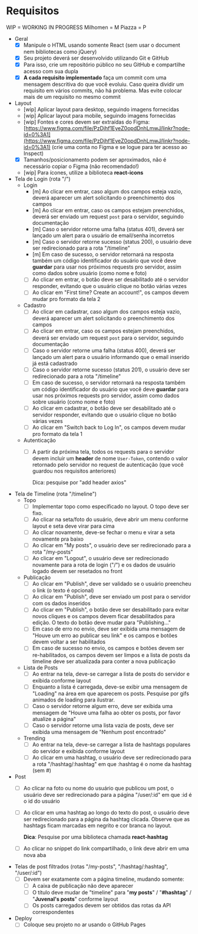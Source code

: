 # Requisitos

WIP = WORKING IN PROGRESS
Milhomen = M
Piazza = P

- Geral
    - [x]  Manipule o HTML usando somente React (sem usar o document nem bibliotecas como jQuery)
    - [x]  Seu projeto deverá ser desenvolvido utilizando Git e GitHub
    - [x]  Para isso, crie um repositório público no seu GitHub e compartilhe acesso com sua dupla
    - [x]  **A cada requisito implementado** faça um commit com uma mensagem descritiva do que você evoluiu. Caso queira dividir um requisito em vários commits, não há problema. Mas evite colocar mais de um requisito no mesmo commit
- Layout
    - [wip]  Aplicar layout para desktop, seguindo imagens fornecidas
    - [wip]  Aplicar layout para mobile, seguindo imagens fornecidas
    - [wip]  Fontes e cores devem ser extraídas do Figma: [https://www.figma.com/file/PzDjhf1EyeZ0opdDnhLmwJ/linkr?node-id=0%3A1](https://www.figma.com/file/PzDjhf1EyeZ0opdDnhLmwJ/linkr?node-id=0%3A1) (crie uma conta no Figma e se logue para ter acesso ao Inspect)
    - [x]  Tamanhos/posicionamento podem ser aproximados, não é necessário copiar o Figma (não recomendado!)
    - [wip]  Para ícones, utilize a biblioteca **react-icons**
- Tela de Login (rota "/")
    - Login
        - [m]  Ao clicar em entrar, caso algum dos campos esteja vazio, deverá aparecer um alert solicitando o preenchimento dos campos
        - [m]  Ao clicar em entrar, caso os campos estejam preenchidos, deverá ser enviado um request `post` para o servidor, seguindo documentação
        - [m]  Caso o servidor retorne uma falha (status 401), deverá ser lançado um alert para o usuário de email/senha incorretos
        - [m]  Caso o servidor retorne sucesso (status 200), o usuário deve ser redirecionado para a rota "/timeline"
        - [m]  Em caso de sucesso, o servidor retornará na resposta também um código identificador do usuário que você deve **guardar** para usar nos próximos requests pro servidor, assim como dados sobre usuário (como nome e foto)
        - [ ]  Ao clicar em entrar, o botão deve ser desabilitado até o servidor responder, evitando que o usuário clique no botão várias vezes
        - [ ]  Ao clicar em "First time? Create an account!", os campos devem mudar pro formato da tela 2
    - Cadastro
        - [ ]  Ao clicar em cadastrar, caso algum dos campos esteja vazio, deverá aparecer um alert solicitando o preenchimento dos campos
        - [ ]  Ao clicar em entrar, caso os campos estejam preenchidos, deverá ser enviado um request `post` para o servidor, seguindo documentação
        - [ ]  Caso o servidor retorne uma falha (status 400), deverá ser lançado um alert para o usuário informando que o email inserido já está cadastrado
        - [ ]  Caso o servidor retorne sucesso (status 201), o usuário deve ser redirecionado para a rota "/timeline"
        - [ ]  Em caso de sucesso, o servidor retornará na resposta também um código identificador do usuário que você deve **guardar** para usar nos próximos requests pro servidor, assim como dados sobre usuário (como nome e foto)
        - [ ]  Ao clicar em cadastrar, o botão deve ser desabilitado até o servidor responder, evitando que o usuário clique no botão várias vezes
        - [ ]  Ao clicar em "Switch back to Log In", os campos devem mudar pro formato da tela 1
    - Autenticação
        - [ ]  A partir da próxima tela, todos os requests para o servidor devem incluir um **header** de nome `User-Token`, contendo o valor retornado pelo servidor no request de autenticação (que você guardou nos requisitos anteriores)

            Dica: pesquise por "add header axios" 

- Tela de Timeline (rota "/timeline")
    - Topo
        - [ ]  Implementar topo como especificado no layout. O topo deve ser fixo.
        - [ ]  Ao clicar na seta/foto do usuário, deve abrir um menu conforme layout e seta deve virar para cima
        - [ ]  Ao clicar novamente, deve-se fechar o menu e virar a seta novamente pra baixo
        - [ ]  Ao clicar em "My posts", o usuário deve ser redirecionado para a rota "/my-posts"
        - [ ]  Ao clicar em "Logout", o usuário deve ser redirecionado novamente para a rota de login ("/") e os dados de usuário logado devem ser resetados no front
    - Publicação
        - [ ]  Ao clicar em "Publish", deve ser validado se o usuário preencheu o link (o texto é opcional)
        - [ ]  Ao clicar em "Publish", deve ser enviado um post para o servidor com os dados inseridos
        - [ ]  Ao clicar em "Publish", o botão deve ser desabilitado para evitar novos cliques e os campos devem ficar desabilitados para edição. O texto do botão deve mudar para "Publishing..."
        - [ ]  Em caso de erro no envio, deve ser exibida uma mensagem de "Houve um erro ao publicar seu link" e os campos e botões devem voltar a ser habilitados
        - [ ]  Em caso de sucesso no envio, os campos e botões devem ser re-habilitados, os campos devem ser limpos e a lista de posts da timeline deve ser atualizada para conter a nova publicação
    - Lista de Posts
        - [ ]  Ao entrar na tela, deve-se carregar a lista de posts do servidor e exibida conforme layout
        - [ ]  Enquanto a lista é carregada, deve-se exibir uma mensagem de "Loading" na área em que aparecem os posts. Pesquise por gifs animados de loading para ilustrar.
        - [ ]  Caso o servidor retorne algum erro, deve ser exibida uma mensagem de "Houve uma falha ao obter os posts, por favor atualize a página"
        - [ ]  Caso o servidor retorne uma lista vazia de posts, deve ser exibida uma mensagem de "Nenhum post encontrado"
    - Trending
        - [ ]  Ao entrar na tela, deve-se carregar a lista de hashtags populares do servidor e exibida conforme layout
        - [ ]  Ao clicar em uma hashtag, o usuário deve ser redirecionado para a rota "/hashtag/:hashtag" em que :hashtag é o nome da hashtag (sem #)
- Post
    - [ ]  Ao clicar na foto ou nome do usuário que publicou um post, o usuário deve ser redirecionado para a página "/user/:id" em que :id é o id do usuário
    - [ ]  Ao clicar em uma hashtag ao longo do texto do post, o usuário deve ser redirecionado para a página da hashtag clicada. Observe que as hashtags ficam marcadas em negrito e cor branca no layout.

        **Dica**: Pesquise por uma biblioteca chamada **react-hashtag**

    - [ ]  Ao clicar no snippet do link compartilhado, o link deve abrir em uma nova aba
- Telas de post filtrados (rotas "/my-posts", "/hashtag/:hashtag", "/user/:id")
    - [ ]  Devem ser exatamente com a página timeline, mudando somente:
        - [ ]  A caixa de publicação não deve aparecer
        - [ ]  O título deve mudar de "timeline" para "**my posts**" / "**#hashtag**" / "**Juvenal's posts**" conforme layout
        - [ ]  Os posts carregados devem ser obtidos das rotas da API correspondentes

- Deploy
    - [ ]  Coloque seu projeto no ar usando o GitHub Pages